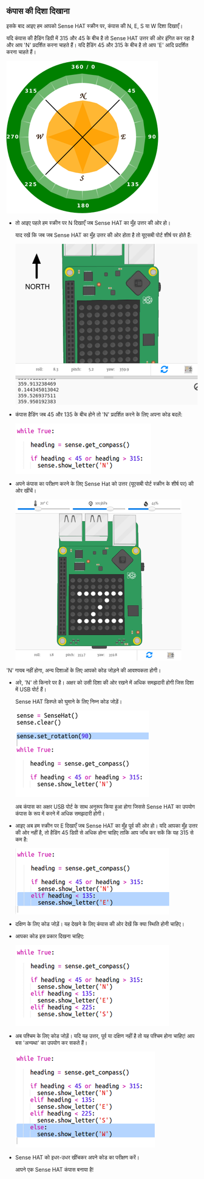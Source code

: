 ## कंपास की दिशा दिखाना

इसके बाद आइए हम आपको Sense HAT स्क्रीन पर, कंपास की N, E, S या W दिशा दिखाएँ।

यदि कंपास की हैडिंग डिग्री में 315 और 45 के बीच है तो Sense HAT उत्तर की ओर इंगित कर रहा है और आप 'N' प्रदर्शित करना चाहते हैं। यदि हैडिंग 45 और 315 के बीच है तो आप 'E' आदि प्रदर्शित करना चाहते हैं।

![स्क्रीनशॉट](images/compass-quadrants.png)

+ तो आइए पहले हम स्क्रीन पर N दिखाएँ जब Sense HAT का मुँह उत्तर की ओर हो।
    
    याद रखें कि जब जब Sense HAT का मुँह उत्तर की ओर होता है तो यूएसबी पोर्ट शीर्ष पर होते हैं:
    
    ![स्क्रीनशॉट](images/compass-north.png)

+ कंपास हैडिंग जब 45 और 135 के बीच होने तो 'N' प्रदर्शित करने के लिए अपना कोड बदलें:
    
    ![स्क्रीनशॉट](images/compass-north-code.png)

+ अपने कंपास का परीक्षण करने के लिए Sense Hat को उत्तर (यूएसबी पोर्ट स्क्रीन के शीर्ष पर) की ओर खींचें।
    
    ![स्क्रीनशॉट](images/compass-north-test.png)

'N' गायब नहीं होगा, अन्य दिशाओं के लिए आपको कोड जोड़ने की आवश्यकता होगी।

+ अरे, 'N' तो किनारे पर है। अक्षर को उसी दिशा की ओर रखने में अधिक समझदारी होगी जिस दिशा में USB पोर्ट हैं।
    
    Sense HAT डिस्प्ले को घुमाने के लिए निम्न कोड जोड़ें।
    
    ![स्क्रीनशॉट](images/compass-rotate.png)
    
    अब कंपास का अक्षर USB पोर्ट के साथ अनुरूप किया हुआ होगा जिससे Sense HAT का उपयोग कंपास के रूप में करने में अधिक समझदारी होगी।

+ आइए अब हम स्क्रीन पर E दिखाएँ जब Sense HAT का मुँह पूर्व की ओर हो। यदि आपका मुँह उत्तर की ओर नहीं है, तो हैडिंग 45 डिग्री से अधिक होना चाहिए ताकि आप जाँच कर सकें कि यह 315 से कम है:
    
    ![स्क्रीनशॉट](images/compass-east-code.png)

+ दक्षिण के लिए कोड जोड़ें। यह देखने के लिए कंपास की ओर देखें कि क्या स्थिति होनी चाहिए।

+ आपका कोड इस प्रकार दिखना चाहिए:
    
    ![स्क्रीनशॉट](images/compass-south-code.png)

+ अब पश्चिम के लिए कोड जोड़ें। यदि यह उत्तर, पूर्व या दक्षिण नहीं है तो यह पश्चिम होना चाहिए! आप बस 'अन्यथा' का उपयोग कर सकते हैं।
    
    ![स्क्रीनशॉट](images/compass-west-code.png)

+ Sense HAT को इधर-उधर खींचकर अपने कोड का परीक्षण करें।
    
    आपने एक Sense HAT कंपास बनाया है!